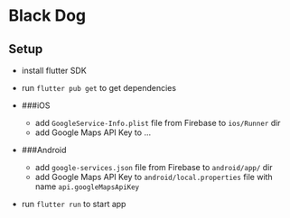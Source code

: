 # Black Dog

## Setup
 * install flutter SDK
 * run `flutter pub get` to get dependencies
 * ###iOS
    * add `GoogleService-Info.plist` file from Firebase to `ios/Runner` dir
    * add Google Maps API Key to ...
 * ###Android
    * add `google-services.json` file from Firebase to `android/app/` dir
    * add Google Maps API Key to `android/local.properties` file with name `api.googleMapsApiKey`
    
 * run `flutter run` to start app
